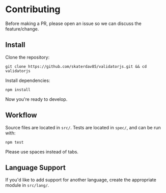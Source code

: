 Contributing
============

Before making a PR, please open an issue so we can discuss the feature/change.

## Install

Clone the repository:

```shell
git clone https://github.com/skaterdav85/validatorjs.git && cd validatorjs
```

Install dependencies:

```shell
npm install
```

Now you're ready to develop.

## Workflow

Source files are located in `src/`. Tests are located in `spec/`, and can be run with:

```shell
npm test
```

Please use spaces instead of tabs.

## Language Support

If you'd like to add support for another language, create the appropriate module in `src/lang/`.
